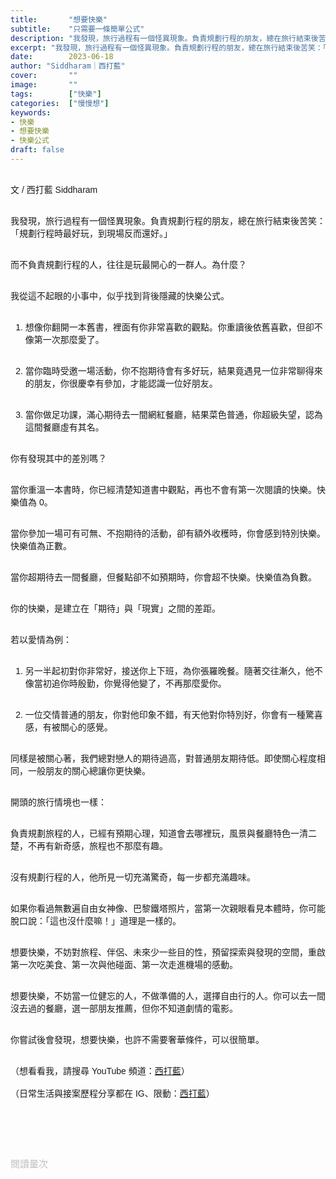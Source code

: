 ```yaml
---
title:       "想要快樂"
subtitle:    "只需要一條簡單公式"
description: "我發現，旅行過程有一個怪異現象。負責規劃行程的朋友，總在旅行結束後苦笑：「規劃行程時最好玩，到現場反而還好。」..."
excerpt: "我發現，旅行過程有一個怪異現象。負責規劃行程的朋友，總在旅行結束後苦笑：「規劃行程時最好玩，到現場反而還好。」..."
date:        2023-06-18
author: "Siddharam｜西打藍"
cover:       ""
image:       ""
tags:        ["快樂"]
categories:  ["慢慢想"]
keywords:
- 快樂
- 想要快樂
- 快樂公式
draft: false
---
```


<article style="font-family: 'Noto Sans TC', '微軟正黑體', sans-serif; font-weight: 300;">

<br>文 / 西打藍 Siddharam<br><br>

我發現，旅行過程有一個怪異現象。負責規劃行程的朋友，總在旅行結束後苦笑：「規劃行程時最好玩，到現場反而還好。」<br><br>

而不負責規劃行程的人，往往是玩最開心的一群人。為什麼？<br><br>

我從這不起眼的小事中，似乎找到背後隱藏的快樂公式。<br><br>

1. 想像你翻開一本舊書，裡面有你非常喜歡的觀點。你重讀後依舊喜歡，但卻不像第一次那麼愛了。<br><br>

2. 當你臨時受邀一場活動，你不抱期待會有多好玩，結果竟遇見一位非常聊得來的朋友，你很慶幸有參加，才能認識一位好朋友。<br><br>

3. 當你做足功課，滿心期待去一間網紅餐廳，結果菜色普通，你超級失望，認為這間餐廳虛有其名。<br><br>

你有發現其中的差別嗎？<br><br>

當你重溫一本書時，你已經清楚知道書中觀點，再也不會有第一次閱讀的快樂。快樂值為 0。<br><br>

當你參加一場可有可無、不抱期待的活動，卻有額外收穫時，你會感到特別快樂。快樂值為正數。<br><br>

當你超期待去一間餐廳，但餐點卻不如預期時，你會超不快樂。快樂值為負數。<br><br>

你的快樂，是建立在「期待」與「現實」之間的差距。<br><br>

若以愛情為例：<br><br>

1. 另一半起初對你非常好，接送你上下班，為你張羅晚餐。隨著交往漸久，他不像當初追你時殷勤，你覺得他變了，不再那麼愛你。<br><br>

2. 一位交情普通的朋友，你對他印象不錯，有天他對你特別好，你會有一種驚喜感，有被關心的感覺。<br><br>

同樣是被關心著，我們總對戀人的期待過高，對普通朋友期待低。即使關心程度相同，一般朋友的關心總讓你更快樂。<br><br>

開頭的旅行情境也一樣：<br><br>

負責規劃旅程的人，已經有預期心理，知道會去哪裡玩，風景與餐廳特色一清二楚，不再有新奇感，旅程也不那麼有趣。<br><br>

沒有規劃行程的人，他所見一切充滿驚奇，每一步都充滿趣味。<br><br>

如果你看過無數遍自由女神像、巴黎鐵塔照片，當第一次親眼看見本體時，你可能脫口說：「這也沒什麼嘛！」道理是一樣的。<br><br>

想要快樂，不妨對旅程、伴侶、未來少一些目的性，預留探索與發現的空間，重啟第一次吃美食、第一次與他碰面、第一次走進機場的感動。<br><br>

想要快樂，不妨當一位健忘的人，不做準備的人，選擇自由行的人。你可以去一間沒去過的餐廳，選一部朋友推薦，但你不知道劇情的電影。<br><br>

你嘗試後會發現，想要快樂，也許不需要奢華條件，可以很簡單。<br><br>



（想看看我，請搜尋 YouTube 頻道：<a href="https://www.youtube.com/@siddblue" target="_blank">西打藍</a>）<br><br>
（日常生活與接案歷程分享都在 IG、限動：<a href="https://www.instagram.com/sidd.blue/" target="_blank">西打藍</a>）<br><br>

<!-- <h3 class="article-h1-color"></h3><br> -->

<br><br><br>

</article>

<div style="color: #bfbfbf; font-size: 15px;" id="busuanzi_container_page_pv">
  閱讀量<span id="busuanzi_value_page_pv"></span>次
</div>

<script src="../../js/post.js"></script>

